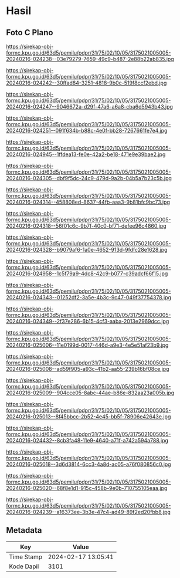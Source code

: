 # Hasil

## Foto C Plano

https://sirekap-obj-formc.kpu.go.id/63d5/pemilu/pdpr/31/75/02/10/05/3175021005005-20240216-024238--03e79279-7659-49c9-b487-2e88b22ab835.jpg

https://sirekap-obj-formc.kpu.go.id/63d5/pemilu/pdpr/31/75/02/10/05/3175021005005-20240216-024242--30ffad84-3251-4818-9b0c-519f8ccf2ebd.jpg

https://sirekap-obj-formc.kpu.go.id/63d5/pemilu/pdpr/31/75/02/10/05/3175021005005-20240216-024247--9046672a-d29f-47a6-a6a8-cba6d5943b43.jpg

https://sirekap-obj-formc.kpu.go.id/63d5/pemilu/pdpr/31/75/02/10/05/3175021005005-20240216-024251--091f634b-b88c-4e0f-bb28-7267661fe7e4.jpg

https://sirekap-obj-formc.kpu.go.id/63d5/pemilu/pdpr/31/75/02/10/05/3175021005005-20240216-024945--1ffdea13-fe0e-42a2-be18-471e9e39bae2.jpg

https://sirekap-obj-formc.kpu.go.id/63d5/pemilu/pdpr/31/75/02/10/05/3175021005005-20240216-024305--dbf9f5dc-24c9-479d-9a2b-04b5a7b23c5b.jpg

https://sirekap-obj-formc.kpu.go.id/63d5/pemilu/pdpr/31/75/02/10/05/3175021005005-20240216-024314--458808ed-8637-44fb-aaa3-9b81bfc9bc73.jpg

https://sirekap-obj-formc.kpu.go.id/63d5/pemilu/pdpr/31/75/02/10/05/3175021005005-20240216-024318--56f01c6c-9b7f-40c0-bf71-defee96c4860.jpg

https://sirekap-obj-formc.kpu.go.id/63d5/pemilu/pdpr/31/75/02/10/05/3175021005005-20240216-024328--b9079af6-1a0e-4652-913d-9fdfc28e1628.jpg

https://sirekap-obj-formc.kpu.go.id/63d5/pemilu/pdpr/31/75/02/10/05/3175021005005-20240216-024958--1c5f79a9-4dc8-42c9-b077-c39adcf66f15.jpg

https://sirekap-obj-formc.kpu.go.id/63d5/pemilu/pdpr/31/75/02/10/05/3175021005005-20240216-024343--01252df2-3a5e-4b3c-9c47-049f37754378.jpg

https://sirekap-obj-formc.kpu.go.id/63d5/pemilu/pdpr/31/75/02/10/05/3175021005005-20240216-024349--2f37e286-6b15-4cf3-aaba-2013e2969dcc.jpg

https://sirekap-obj-formc.kpu.go.id/63d5/pemilu/pdpr/31/75/02/10/05/3175021005005-20240216-025006--11e0199d-0017-446d-a9e3-4e5e51af23b9.jpg

https://sirekap-obj-formc.kpu.go.id/63d5/pemilu/pdpr/31/75/02/10/05/3175021005005-20240216-025008--ad59f905-a93c-41b2-aa55-239b16bf08ce.jpg

https://sirekap-obj-formc.kpu.go.id/63d5/pemilu/pdpr/31/75/02/10/05/3175021005005-20240216-025009--904cce05-8abc-44ae-b86e-832aa23a005b.jpg

https://sirekap-obj-formc.kpu.go.id/63d5/pemilu/pdpr/31/75/02/10/05/3175021005005-20240216-025013--8f45bbcc-2b52-4e45-bb5f-78906e42643e.jpg

https://sirekap-obj-formc.kpu.go.id/63d5/pemilu/pdpr/31/75/02/10/05/3175021005005-20240216-024432--8cb3fa48-11e9-4640-a71f-a742a594a788.jpg

https://sirekap-obj-formc.kpu.go.id/63d5/pemilu/pdpr/31/75/02/10/05/3175021005005-20240216-025018--3d6d3814-6cc3-4a8d-ac05-a76f080856c0.jpg

https://sirekap-obj-formc.kpu.go.id/63d5/pemilu/pdpr/31/75/02/10/05/3175021005005-20240216-025020--68f8e1d1-915c-458b-9e0b-710755105eaa.jpg

https://sirekap-obj-formc.kpu.go.id/63d5/pemilu/pdpr/31/75/02/10/05/3175021005005-20240216-024239--a16373ee-3b3e-47c4-ad49-89f2ed20fbb8.jpg


## Metadata

| Key        | Value               |
| ---------- | ------------------- |
| Time Stamp | 2024-02-17 13:05:41 |
| Kode Dapil | 3101                |




